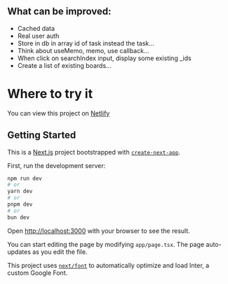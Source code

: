 ## What can be improved:

- Cached data
- Real user auth
- Store in db in array id of task instead the task…
- Think about useMemo, memo, use callback…
- When click on searchIndex input, display some existing \_ids
- Create a list of existing boards…

# Where to try it

You can view this project on [Netlify](https://todowithdnd.netlify.app/)

## Getting Started

This is a [Next.js](https://nextjs.org/) project bootstrapped with [`create-next-app`](https://github.com/vercel/next.js/tree/canary/packages/create-next-app).

First, run the development server:

```bash
npm run dev
# or
yarn dev
# or
pnpm dev
# or
bun dev
```

Open [http://localhost:3000](http://localhost:3000) with your browser to see the result.

You can start editing the page by modifying `app/page.tsx`. The page auto-updates as you edit the file.

This project uses [`next/font`](https://nextjs.org/docs/basic-features/font-optimization) to automatically optimize and load Inter, a custom Google Font.
